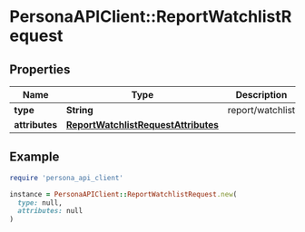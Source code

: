 # PersonaAPIClient::ReportWatchlistRequest

## Properties

| Name | Type | Description | Notes |
| ---- | ---- | ----------- | ----- |
| **type** | **String** | report/watchlist | [optional] |
| **attributes** | [**ReportWatchlistRequestAttributes**](ReportWatchlistRequestAttributes.md) |  |  |

## Example

```ruby
require 'persona_api_client'

instance = PersonaAPIClient::ReportWatchlistRequest.new(
  type: null,
  attributes: null
)
```

